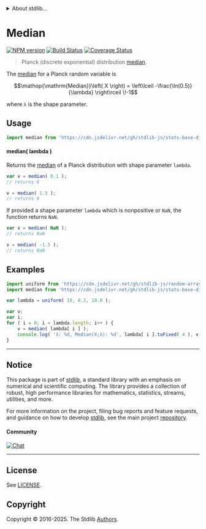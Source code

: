 <!--

@license Apache-2.0

Copyright (c) 2025 The Stdlib Authors.

Licensed under the Apache License, Version 2.0 (the "License");
you may not use this file except in compliance with the License.
You may obtain a copy of the License at

   http://www.apache.org/licenses/LICENSE-2.0

Unless required by applicable law or agreed to in writing, software
distributed under the License is distributed on an "AS IS" BASIS,
WITHOUT WARRANTIES OR CONDITIONS OF ANY KIND, either express or implied.
See the License for the specific language governing permissions and
limitations under the License.

-->


<details>
  <summary>
    About stdlib...
  </summary>
  <p>We believe in a future in which the web is a preferred environment for numerical computation. To help realize this future, we've built stdlib. stdlib is a standard library, with an emphasis on numerical and scientific computation, written in JavaScript (and C) for execution in browsers and in Node.js.</p>
  <p>The library is fully decomposable, being architected in such a way that you can swap out and mix and match APIs and functionality to cater to your exact preferences and use cases.</p>
  <p>When you use stdlib, you can be absolutely certain that you are using the most thorough, rigorous, well-written, studied, documented, tested, measured, and high-quality code out there.</p>
  <p>To join us in bringing numerical computing to the web, get started by checking us out on <a href="https://github.com/stdlib-js/stdlib">GitHub</a>, and please consider <a href="https://opencollective.com/stdlib">financially supporting stdlib</a>. We greatly appreciate your continued support!</p>
</details>

# Median

[![NPM version][npm-image]][npm-url] [![Build Status][test-image]][test-url] [![Coverage Status][coverage-image]][coverage-url] <!-- [![dependencies][dependencies-image]][dependencies-url] -->

> Planck (discrete exponential) distribution [median][median].

<!-- Section to include introductory text. Make sure to keep an empty line after the intro `section` element and another before the `/section` close. -->

<section class="intro">

The [median][median] for a Planck random variable is

<!-- <equation class="equation" label="eq:planck_median" align="center" raw="\operatorname{Median}\left( X \right) = \left\lceil -\frac{\ln(0.5)}{\lambda} - 1 \right\rceil" alt="Median for a Planck distribution."> -->

```math
\mathop{\mathrm{Median}}\left( X \right) = \left\lceil -\frac{\ln(0.5)}{\lambda} \right\rceil \!-1
```

<!-- </equation> -->

where `λ` is the shape parameter.

</section>

<!-- /.intro -->

<!-- Package usage documentation. -->



<section class="usage">

## Usage

```javascript
import median from 'https://cdn.jsdelivr.net/gh/stdlib-js/stats-base-dists-planck-median@deno/mod.js';
```

#### median( lambda )

Returns the [median][median] of a Planck distribution with shape parameter `lambda`.

```javascript
var v = median( 0.1 );
// returns 6

v = median( 1.5 );
// returns 0
```

If provided a shape parameter `lambda` which is nonpositive or `NaN`, the function returns `NaN`.

```javascript
var v = median( NaN );
// returns NaN

v = median( -1.5 );
// returns NaN
```

</section>

<!-- /.usage -->

<!-- Package usage notes. Make sure to keep an empty line after the `section` element and another before the `/section` close. -->

<section class="notes">

</section>

<!-- /.notes -->

<!-- Package usage examples. -->

<section class="examples">

## Examples

<!-- eslint no-undef: "error" -->

```javascript
import uniform from 'https://cdn.jsdelivr.net/gh/stdlib-js/random-array-uniform@deno/mod.js';
import median from 'https://cdn.jsdelivr.net/gh/stdlib-js/stats-base-dists-planck-median@deno/mod.js';

var lambda = uniform( 10, 0.1, 10.0 );

var v;
var i;
for ( i = 0; i < lambda.length; i++ ) {
    v = median( lambda[ i ] );
    console.log( 'λ: %d, Median(X;λ): %d', lambda[ i ].toFixed( 4 ), v.toFixed( 4 ) );
}
```

</section>

<!-- /.examples -->

<!-- Section to include cited references. If references are included, add a horizontal rule *before* the section. Make sure to keep an empty line after the `section` element and another before the `/section` close. -->

<section class="references">

</section>

<!-- /.references -->

<!-- C interface documentation. -->



<!-- Section for related `stdlib` packages. Do not manually edit this section, as it is automatically populated. -->

<section class="related">

</section>

<!-- /.related -->

<!-- Section for all links. Make sure to keep an empty line after the `section` element and another before the `/section` close. -->


<section class="main-repo" >

* * *

## Notice

This package is part of [stdlib][stdlib], a standard library with an emphasis on numerical and scientific computing. The library provides a collection of robust, high performance libraries for mathematics, statistics, streams, utilities, and more.

For more information on the project, filing bug reports and feature requests, and guidance on how to develop [stdlib][stdlib], see the main project [repository][stdlib].

#### Community

[![Chat][chat-image]][chat-url]

---

## License

See [LICENSE][stdlib-license].


## Copyright

Copyright &copy; 2016-2025. The Stdlib [Authors][stdlib-authors].

</section>

<!-- /.stdlib -->

<!-- Section for all links. Make sure to keep an empty line after the `section` element and another before the `/section` close. -->

<section class="links">

[npm-image]: http://img.shields.io/npm/v/@stdlib/stats-base-dists-planck-median.svg
[npm-url]: https://npmjs.org/package/@stdlib/stats-base-dists-planck-median

[test-image]: https://github.com/stdlib-js/stats-base-dists-planck-median/actions/workflows/test.yml/badge.svg?branch=main
[test-url]: https://github.com/stdlib-js/stats-base-dists-planck-median/actions/workflows/test.yml?query=branch:main

[coverage-image]: https://img.shields.io/codecov/c/github/stdlib-js/stats-base-dists-planck-median/main.svg
[coverage-url]: https://codecov.io/github/stdlib-js/stats-base-dists-planck-median?branch=main

<!--

[dependencies-image]: https://img.shields.io/david/stdlib-js/stats-base-dists-planck-median.svg
[dependencies-url]: https://david-dm.org/stdlib-js/stats-base-dists-planck-median/main

-->

[chat-image]: https://img.shields.io/gitter/room/stdlib-js/stdlib.svg
[chat-url]: https://app.gitter.im/#/room/#stdlib-js_stdlib:gitter.im

[stdlib]: https://github.com/stdlib-js/stdlib

[stdlib-authors]: https://github.com/stdlib-js/stdlib/graphs/contributors

[umd]: https://github.com/umdjs/umd
[es-module]: https://developer.mozilla.org/en-US/docs/Web/JavaScript/Guide/Modules

[deno-url]: https://github.com/stdlib-js/stats-base-dists-planck-median/tree/deno
[deno-readme]: https://github.com/stdlib-js/stats-base-dists-planck-median/blob/deno/README.md
[umd-url]: https://github.com/stdlib-js/stats-base-dists-planck-median/tree/umd
[umd-readme]: https://github.com/stdlib-js/stats-base-dists-planck-median/blob/umd/README.md
[esm-url]: https://github.com/stdlib-js/stats-base-dists-planck-median/tree/esm
[esm-readme]: https://github.com/stdlib-js/stats-base-dists-planck-median/blob/esm/README.md
[branches-url]: https://github.com/stdlib-js/stats-base-dists-planck-median/blob/main/branches.md

[stdlib-license]: https://raw.githubusercontent.com/stdlib-js/stats-base-dists-planck-median/main/LICENSE

[median]: https://en.wikipedia.org/wiki/Median

</section>

<!-- /.links -->
